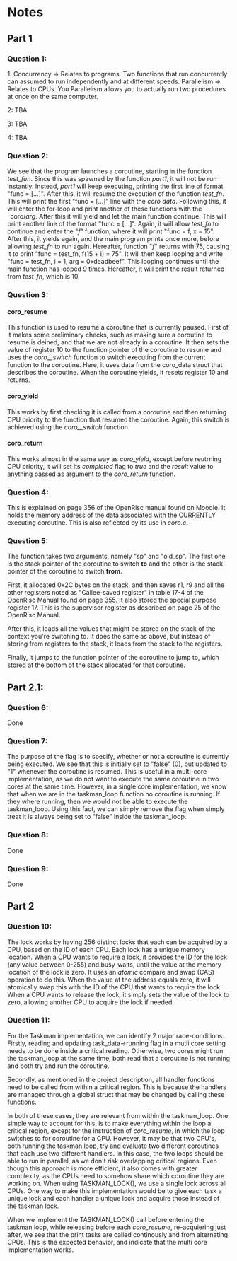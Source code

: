 
# Notes 
## Part 1
### Question 1:
1: Concurrency => Relates to programs. Two functions that run concurrently can assumed to run independently and at different speeds. Parallelism => Relates to CPUs. You Parallelism allows you to actually run two procedures at once on the same computer.

2: TBA

3: TBA

4: TBA

### Question 2:
We see that the program launches a coroutine, starting in the function _test\_fun_. Since this was spawned by the function _part1_, it will not be run instantly. Instead, _part1_ will keep executing, printing the first line of format "func = \[...\]". After this, it will resume the execution of the function _test\_fn_. This will print the first "func = \[...\]" line with the _coro data_. Following this, it will enter the for-loop and print another of these functions with the _coro/_arg_. After this it will yield and let the main function continue. 
This will print another line of the format "func = \[...\]". 
Again, it will allow _test\_fn_ to continue and enter the "_f_" function, where it will print "func = f, x = 15".
After this, it yields again, and the main program prints once more, before allowing _test\_fn_ to run again. Hereafter, function "_f_" returns with 75, causing it to print "func = test_fn, f(15 + i) = 75". It will then keep looping and write "func = test_fn, i = 1, arg = 0xdeadbeef". 
This looping continues until the main function has looped 9 times. Hereafter, it will print the result returned from _test\_fn_, which is 10.

### Question 3:
#### coro\_resume
This function is used to resume a coroutine that is currently paused. 
First of, it makes some preliminary checks, such as making sure a coroutine to resume is deined, and that we are not already in a coroutine.
It then sets the value of register 10 to the function pointer of the coroutine to resume and uses the _coro\_\_switch_ function to switch executing from the current function to the coroutine. Here, it uses data from the coro\_data struct that describes the coroutine.
When the coroutine yields, it resets register 10 and returns.

#### coro\_yield
This works by first checking it is called from a coroutine and then returning CPU priority to the function that resumed the coroutine.
Again, this switch is achieved using the _coro\_\_switch_ function.

#### coro\_return
This works almost in the same way as _coro\_yield_, except before reutrning CPU priority, it will set its _completed_ flag to _true_ and the _result_ value to anything passed as argument to the _coro\_return_ function.


### Question 4:
This is explained on page 356 of the OpenRisc manual found on Moodle. It holds the memory address of the data associated with the CURRENTLY executing coroutine. This is also reflected by its use in _coro.c_.

### Question 5:
The function takes two arguments, namely "sp" and "old\_sp". The first one is the stack pointer of the coroutine to switch __to__ and the other is the stack pointer of the coroutine to switch __from__.

First, it allocated 0x2C bytes on the stack, and then saves r1, r9 and all the other registers noted as "Callee-saved register" in table 17-4 of the OpenRisc Manual found on page 355. It also stored the special purpose register 17. This is the supervisor register as described on page 25 of the OpenRisc Manual.

After this, it loads all the values that might be stored on the stack of the context you're switching to. It does the same as above, but instead of storing from registers to the stack, it loads from the stack to the registers.

Finally, it jumps to the function pointer of the coroutine to jump to, which stored at the bottom of the stack allocated for that coroutine. 

## Part 2.1:
### Question 6:
Done

### Question 7:
The purpose of the flag is to specify, whether or not a coroutine is currently being executed. We see that this is initially set to "false" (0), but updated to "1" whenever the coroutine is resumed. This is useful in a multi-core implementation, as we do not want to execute the same coroutine in two cores at the same time. However, in a single core implementation, we know that when we are in the taskman\_loop function no coroutine is running. If they where running, then we would not be able to execute the taskman\_loop. Using this fact, we can simply remove the flag when simply treat it is always being set to "false" inside the taskman\_loop.

### Question 8:
Done

### Question 9:
Done

## Part 2
### Question 10:
The lock works by having 256 distinct locks that each can be acquired by a CPU, based on the ID of each CPU. Each lock has a unique memory location. When a CPU wants to require a lock, it provides the ID for the lock (any value between 0-255) and busy-waits, until the value at the memory location of the lock is zero. It uses an _atomic_ compare and swap (CAS) operation to do this. When the value at the address equals zero, it will atomically swap this with the ID of the CPU that wants to require the lock. 
When a CPU wants to release the lock, it simply sets the value of the lock to zero, allowing another CPU to acquire the lock if needed.

### Question 11:
For the Taskman implementation, we can identify 2 major race-conditions.
Firstly, reading and updating task_data->running flag in a mutli core setting needs to be done inside a critical reading. Otherwise, two cores might run the taskman\_loop at the same time, both read that a coroutine is not running and both try and run the coroutine.

Secondly, as mentioned in the project description, all handler functions need to be called from within a critical region. This is because the handlers are managed through a global struct that may be changed by calling these functions. 

In both of these cases, they are relevant from within the taskman\_loop. One simple way to account for this, is to make everything within the loop a critical region, except for the instruction of _coro\_resume_, in which the loop switches to for coroutine for a CPU. However, it may be that two CPU's, both running the taskman loop, try and evaluate two different coroutines that each use two different handlers. In this case, the two loops should be able to run in parallel, as we don't risk overlapping critical regions. Even though this approach is more efficient, it also comes with greater complexity, as the CPUs need to somehow share which coroutine they are working on. When using TASKMAN\_LOCK(), we use a single lock across all CPUs. One way to make this implementation would be to give each task a unique lock and each handler a unique lock and acquire those instead of the taskman lock. 

When we implement the TASKMAN\_LOCK() call before entering the taskman loop, while releasing before each _coro\_resume_, re-acquiering just after, we see that the print tasks are called continously and from alternating CPUs. This is the expected behavior, and indicate that the multi core implementation works.
